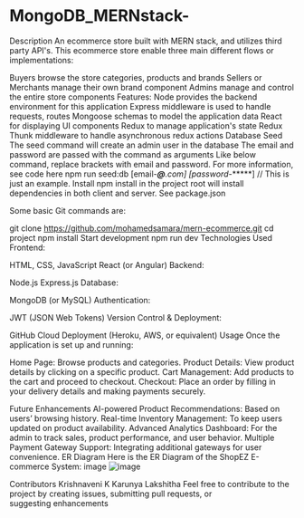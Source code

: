 # MongoDB_MERNstack-
Description
An ecommerce store built with MERN stack, and utilizes third party API's. This ecommerce store enable three main different flows or implementations:

Buyers browse the store categories, products and brands
Sellers or Merchants manage their own brand component
Admins manage and control the entire store components
Features:
Node provides the backend environment for this application
Express middleware is used to handle requests, routes
Mongoose schemas to model the application data
React for displaying UI components
Redux to manage application's state
Redux Thunk middleware to handle asynchronous redux actions
Database Seed
The seed command will create an admin user in the database
The email and password are passed with the command as arguments
Like below command, replace brackets with email and password.
For more information, see code here
npm run seed:db [email-***@****.com] [password-******] // This is just an example.
Install
npm install in the project root will install dependencies in both client and server. See package.json

Some basic Git commands are:

git clone https://github.com/mohamedsamara/mern-ecommerce.git
cd project
npm install
Start development
npm run dev
Technologies Used
Frontend:

HTML, CSS, JavaScript
React (or Angular)
Backend:

Node.js
Express.js
Database:

MongoDB (or MySQL)
Authentication:

JWT (JSON Web Tokens)
Version Control & Deployment:

GitHub
Cloud Deployment (Heroku, AWS, or equivalent)
Usage
Once the application is set up and running:

Home Page: Browse products and categories.
Product Details: View product details by clicking on a specific product.
Cart Management: Add products to the cart and proceed to checkout.
Checkout: Place an order by filling in your delivery details and making payments securely.

Future Enhancements
AI-powered Product Recommendations: Based on users’ browsing history.
Real-time Inventory Management: To keep users updated on product availability.
Advanced Analytics Dashboard: For the admin to track sales, product performance, and user behavior.
Multiple Payment Gateway Support: Integrating additional gateways for user convenience.
ER Diagram
Here is the ER Diagram of the ShopEZ E-commerce System: image
![image](https://github.com/user-attachments/assets/e61364e0-d6fe-4528-bc11-ea53b0a183db)


Contributors
Krishnaveni K
Karunya
Lakshitha Feel free to contribute to the project by creating issues, submitting pull requests, or suggesting enhancements
